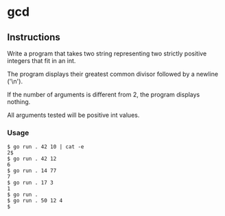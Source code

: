 # gcd

## Instructions

Write a program that takes two string representing two strictly positive integers that fit in an int.

The program displays their greatest common divisor followed by a newline ('\n').

If the number of arguments is different from 2, the program displays nothing.

All arguments tested will be positive int values.
### Usage
```
$ go run . 42 10 | cat -e
2$
$ go run . 42 12
6
$ go run . 14 77
7
$ go run . 17 3
1
$ go run .
$ go run . 50 12 4
$
```